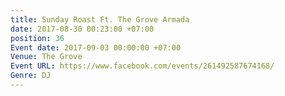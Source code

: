 ```yaml
---
title: Sunday Roast Ft. The Grove Armada
date: 2017-08-30 00:23:00 +07:00
position: 36
Event date: 2017-09-03 00:00:00 +07:00
Venue: The Grove
Event URL: https://www.facebook.com/events/261492587674168/
Genre: DJ
---
```


